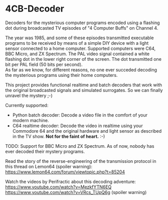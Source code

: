 # 4CB-Decoder
Decoders for the mysterious computer programs encoded using a flashing dot during broadcasted TV episodes of "4 Computer Buffs" on Channel 4.

The year was 1985, and some of these episodes transmitted executable programs to be received by means of a simple DIY device with a light sensor connected to a home computer.
Supported computers were C64, BBC Micro, and ZX Spectrum.
The PAL video signal contained a white flashing dot in the lower right corner of the screen. The dot transmitted one bit per PAL field (50 bits per second).  
As far as we know, for different reasons, no one ever succeded decoding the mysterious programs using their home computers.

This project provides functional realtime and batch decoders that work with the original broadcasted signals and simulated surrogates.
So we can finally unravel the mystery ;-)

Currently supported:
- Python batch decoder: Decode a video file in the comfort of your modern machine.
- C64 realtime decoder: Decode the video in realtime using your Commodore 64 and the original hardware and light sensor as described in the TV show. **Not for the faint of heart.** :-)

TODO: Support for BBC Micro and ZX Spectrum. As of now, nobody has ever decoded their mystery programs.

Read the story of the reverse-engineering of the transmission protocol in this thread on Lemon64 (spoiler warning):
https://www.lemon64.com/forum/viewtopic.php?t=85204

Watch the videos by Perifractic about this decoding adventure:  
https://www.youtube.com/watch?v=MezkfYTN6EQ  
https://www.youtube.com/watch?v=VRcs_TUpQ6g  (spoiler warning)  


